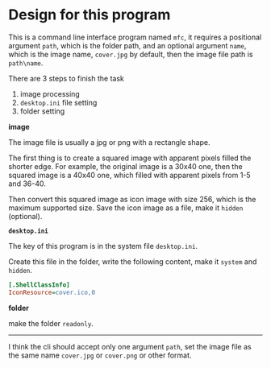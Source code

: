 # Design for this program

This is a command line interface program named `mfc`,
it requires a positional argument `path`,
which is the folder path,
and an optional argument `name`,
which is the image name, `cover.jpg` by default,
then the image file path is `path\name`.

There are 3 steps to finish the task

1. image processing
2. `desktop.ini` file setting
3. folder setting

**image**

The image file is usually a jpg or png
with a rectangle shape.

The first thing is to create a squared image with
apparent pixels filled the shorter edge.
For example, the original image is a 30x40 one,
then the squared image is a 40x40 one, which filled with
apparent pixels from 1-5 and 36-40.

Then convert this squared image as icon image with size 256,
which is the maximum supported size.
Save the icon image as a file,
make it `hidden` (optional).

**`desktop.ini`**

The key of this program is in the system file `desktop.ini`.

Create this file in the folder,
write the following content,
make it `system` and `hidden`.

```ini
[.ShellClassInfo]
IconResource=cover.ico,0
```

**folder**

make the folder `readonly`.

---

I think the cli should accept only one argument `path`,
set the image file as the same name `cover.jpg` or `cover.png` or
other format.
